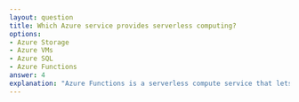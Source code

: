 ```yaml
---
layout: question
title: Which Azure service provides serverless computing?
options:
- Azure Storage
- Azure VMs
- Azure SQL
- Azure Functions
answer: 4
explanation: "Azure Functions is a serverless compute service that lets you run event-triggered code without managing infrastructure."
---
```


